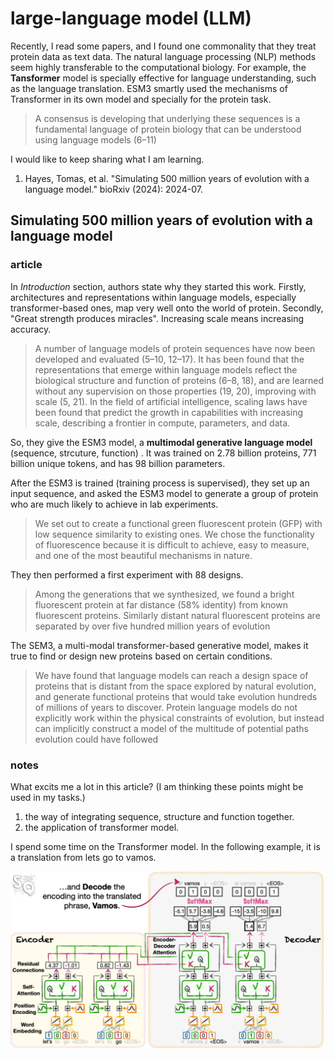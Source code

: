 # large-language model (LLM)

Recently, I read some papers, and I found one commonality that they treat protein data as text data. The natural language processing (NLP) methods seem highly transferable to the computational biology. For example, the **Tansformer** model is specially effective for language understanding, such as the language translation. ESM3 smartly used the mechanisms of Transformer in its own model and specially for the protein task.
> A consensus is developing that underlying these sequences is a fundamental language of protein biology that can be understood using language models (6–11)


I would like to keep sharing what I am learning.
1. Hayes, Tomas, et al. "Simulating 500 million years of evolution with a language model." bioRxiv (2024): 2024-07.


## Simulating 500 million years of evolution with a language model 
### article
In *Introduction* section, authors state why they started this work. Firstly, architectures and representations within language models, especially transformer-based ones, map very well onto the world of protein. Secondly, "Great strength produces miracles". Increasing scale means increasing accuracy.
> A number of language models of protein sequences have now been developed and evaluated (5–10, 12–17). It has been found that the representations that emerge within language models reflect the biological structure and function of proteins (6–8, 18), and are learned without any supervision on those properties (19, 20), improving with scale (5, 21). In the field of artificial intelligence, scaling laws have been found that predict the growth in capabilities with increasing scale, describing a frontier in compute, parameters, and data.

So, they give the ESM3 model, a **multimodal generative language model** (sequence, strcuture, function) . It was trained on 2.78 billion proteins, 771 billion unique tokens, and has 98 billion parameters.

After the ESM3 is trained (training process is supervised), they set up an input sequence, and asked the ESM3 model to generate a group of protein who are much likely to achieve in lab experiments.
> We set out to create a functional green fluorescent protein (GFP) with low sequence similarity to existing ones. We chose the functionality of fluorescence because it is difficult to achieve, easy to measure, and one of the most beautiful mechanisms in nature.


They then performed a first experiment with 88 designs.
> Among the generations that we synthesized, we found a bright fluorescent protein at far distance (58% identity) from known fluorescent proteins. Similarly distant natural fluorescent proteins are separated by over five hundred million years of evolution


The SEM3, a multi-modal transformer-based generative model, makes it true to find or design new proteins based on certain conditions.
> We have found that language models can reach a design space of proteins that is distant from the space explored by natural evolution, and generate functional proteins that would take evolution hundreds of millions of years to discover. Protein language models do not explicitly work within the physical constraints of evolution, but instead can implicitly construct a model of the multitude of potential paths evolution could have followed


### notes
What excits me a lot in this article? (I am thinking these points might be used in my tasks.)
1. the way of integrating sequence, structure and function together.
2. the application of transformer model.

I spend some time on the Transformer model. In the following example, it is a translation from lets go to vamos.

<p><img src="img/en-de.png" alt="en-de" /></p>

